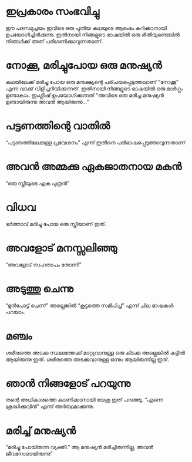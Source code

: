 # ഇപ്രകാരം സംഭവിച്ചു
ഈ പദസമുച്ചയം ഇവിടെ ഒരു പുതിയ കഥയുടെ ആരംഭം കുറിക്കാനായി ഉപയോഗിച്ചിരിക്കുന്നു. ഇതിനായി നിങ്ങളുടെ ഭാഷയിൽ ഒരു രീതിയുണ്ടെങ്കിൽ നിങ്ങൾക്ക് അത് പരിഗണിക്കാവുന്നതാണ്. 
# നോക്കൂ, മരിച്ചുപോയ ഒരു മനുഷ്യൻ
കഥയിലേക്ക് മരിച്ചു പോയ ഒരു മനുക്ഷ്യന്റെ പരിചയപ്പെടുത്തലാണ് “നോക്കൂ” എന്ന വാക്ക് വിളിച്ചറിയിക്കുന്നത്. ഇതിനായി നിങ്ങളുടെ ഭാഷയിൽ ഒരു മാർഗ്ഗം ഉണ്ടാകാം. ഇംഗ്ലീഷ് ഉപയോഗിക്കുന്നത് “അവിടെ ഒരു മരിച്ച മനുഷ്യൻ ഉണ്ടായിരുന്നു അവൻ ആയിരുന്നു...” 
# പട്ടണത്തിന്റെ വാതിൽ
“പട്ടണത്തിലേക്കുള്ള പ്രവേശനം” എന്ന് ഇതിനെ പരിഭാഷപ്പെടുത്താവുന്നതാണ്
# അവൻ അമ്മക്കു ഏകജാതനായ മകൻ
“ഒരു സ്ത്രീയുടെ ഏക പുത്രൻ”
# വിധവ
ഭർത്താവ് മരിച്ചു പോയ ഒരു സ്ത്രീയാണ് ഇത്.
# അവളോട് മനസ്സലിഞ്ഞു
“അവളോട് സഹതാപം തോന്നി”
# അടുത്തു ചെന്നു
“മുൻപോട്ട് ചെന്ന്” അല്ലെങ്കിൽ “കൂട്ടത്തെ സമീപിച്ച്” എന്ന് ചില ഭാഷകൾ പറയാം. 
# മഞ്ചം
ശരീരത്തെ അടക്ക സ്ഥലത്തേക്ക് മാറ്റുവാനുള്ള ഒരു കിടക്ക അല്ലെങ്കിൽ കട്ടിൽ ആയിരുന്നു ഇത്. ശരീരത്തെ അടക്കുവാനുള്ള ഒന്നും ആയിരുന്നില്ല ഇത്.
# ഞാൻ നിങ്ങളോട് പറയുന്നു
തന്റെ അധികാരത്തെ കാണിക്കാനായി യേശു ഇത് പറഞ്ഞു. “എന്നെ ശ്രദ്ധിക്കുവിൻ” എന്ന് അർത്ഥമാക്കുന്നു.
# മരിച്ച് മനുഷ്യൻ
“മരിച്ചു പോയിരുന്ന വ്യക്തി.” ആ മനുഷ്യൻ മരിച്ചിരുന്നില്ല, അവൻ ജീവനോടെയിരുന്നു”
